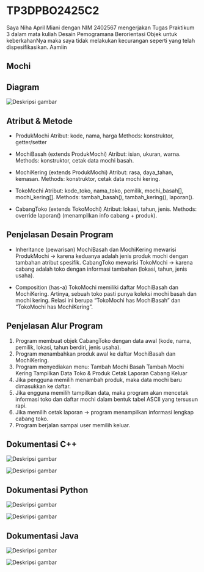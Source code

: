 # TP3DPBO2425C2

Saya Niha April Miani dengan NIM 2402567 mengerjakan Tugas Praktikum 3 dalam mata kuliah Desain Pemogramana Berorientasi Objek untuk keberkahanNya maka saya tidak melakukan kecurangan seperti yang telah dispesifikasikan. Aamiin

## Mochi ##

## Diagram ##
![Deskripsi gambar](desaintp3.png)

## Atribut & Metode ##
- ProdukMochi
Atribut: kode, nama, harga
Methods: konstruktor, getter/setter

- MochiBasah (extends ProdukMochi)
Atribut: isian, ukuran, warna.
Methods: konstruktor, cetak data mochi basah.

- MochiKering (extends ProdukMochi)
Atribut: rasa, daya_tahan, kemasan.
Methods: konstruktor, cetak data mochi kering.

- TokoMochi
Atribut: kode_toko, nama_toko, pemilik, mochi_basah[], mochi_kering[].
Methods: tambah_basah(), tambah_kering(), laporan().

- CabangToko (extends TokoMochi)
Atribut: lokasi, tahun, jenis.
Methods: override laporan() (menampilkan info cabang + produk).

## Penjelasan Desain Program ##
- Inheritance (pewarisan)
MochiBasah dan MochiKering mewarisi ProdukMochi → karena keduanya adalah jenis produk mochi dengan tambahan atribut spesifik.
CabangToko mewarisi TokoMochi → karena cabang adalah toko dengan informasi tambahan (lokasi, tahun, jenis usaha).

- Composition (has-a)
TokoMochi memiliki daftar MochiBasah dan MochiKering. Artinya, sebuah toko pasti punya koleksi mochi basah dan mochi kering.
Relasi ini berupa “TokoMochi has MochiBasah” dan “TokoMochi has MochiKering”.

## Penjelasan Alur Program ##
1. Program membuat objek CabangToko dengan data awal (kode, nama, pemilik, lokasi, tahun berdiri, jenis usaha).
2. Program menambahkan produk awal ke daftar MochiBasah dan MochiKering.
3. Program menyediakan menu:
Tambah Mochi Basah
Tambah Mochi Kering
Tampilkan Data Toko & Produk
Cetak Laporan Cabang
Keluar
4. Jika pengguna memilih menambah produk, maka data mochi baru dimasukkan ke daftar.
5. Jika engguna memilih tampilkan data, maka program akan mencetak informasi toko dan daftar mochi dalam bentuk tabel ASCII yang tersusun rapi.
6. Jika memilih cetak laporan → program menampilkan informasi lengkap cabang toko.
7. Program berjalan sampai user memilih keluar.

## Dokumentasi C++ ##
![Deskripsi gambar](CPP/Dokumentasi/tp3cpp1.png)

![Deskripsi gambar](CPP/Dokumentasi/tp3cpp2.png)

## Dokumentasi Python ##
![Deskripsi gambar](Python/Dokumentasi/tepe3py1.png)

![Deskripsi gambar](Python/Dokumentasi/tepe3py2.png)

## Dokumentasi Java ##
![Deskripsi gambar](Java/Dokum/tepe3java1.png)

![Deskripsi gambar](Java/Dokum/tepe3java2.png)







